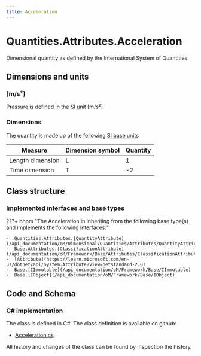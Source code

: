 ```yaml
---
title: Acceleration
---
```


# Quantities.Attributes.Acceleration

Dimensional quantity as defined by the International System of Quantities

## Dimensions and units

### [m/s²]

Pressure is defined in the [SI unit](https://bhom.xyz/documentation/BHoM_oM/BHoM-Units-conventions/) [m/s²]

### Dimensions

The quantity is made up of the following [SI base units](https://en.wikipedia.org/wiki/SI_base_unit)

| Measure        | Dimension symbol | Quantity |
|------------------|--------|----------|
| Length dimension |  L  |1  |
| Time dimension |  T  |-2  |


## Class structure

### Implemented interfaces and base types

???+ bhom "The Acceleration in inheriting from the following base type(s) and implements the following interfaces:"

    -  Quantities.Attributes.[QuantityAttribute](/api_documentation/oM/Dimensional/Quantities/Attributes/QuantityAttribute)
    -  Base.Attributes.[ClassificationAttribute](/api_documentation/oM/Framework/Base/Attributes/ClassificationAttribute)
    -  [Attribute](https://learn.microsoft.com/en-us/dotnet/api/System.Attribute?view=netstandard-2.0)
    -  Base.[IImmutable](/api_documentation/oM/Framework/Base/IImmutable)
    -  Base.[IObject](/api_documentation/oM/Framework/Base/IObject)




## Code and Schema

### C# implementation

The class is defined in C#. The class definition is available on github:

- [Acceleration.cs](https://github.com/BHoM/BHoM/blob/develop/Quantities_oM/Attributes\Acceleration.cs)

All history and changes of the class can be found by inspection the history.
